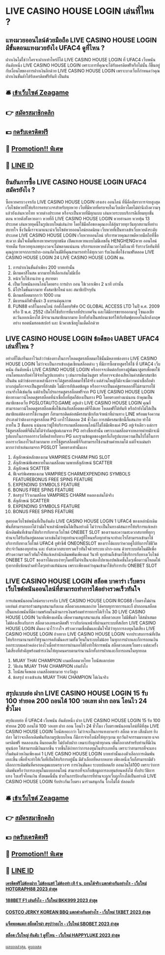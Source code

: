 # LIVE CASINO HOUSE LOGIN เล่นที่ไหน ?
## แทงมวยออนไลน์ด้วยมือถือ LIVE CASINO HOUSE LOGIN มีขั้นตอนแทงมวยยังไง UFAC4 ดูที่ไหน ?
ฝากเงินไม่ใช่ว่าใครจะฝากเท่าไหร่ก็ได้ LIVE CASINO HOUSE LOGIN ที่ UFAC4 เว็บพนัน อันดับหนึ่ง LIVE CASINO HOUSE LOGIN เพราะการที่คุณจะได้รับเครดิตฟรีหรือไม่นั้น ก็ขึ้นอยู่กับเงื่อนไขของการฝากเงินอีกด้วย LIVE CASINO HOUSE LOGIN เพราะบางเว็บก็กำหนดว่าคุณฝากเงินขั้นต่ำได้รับเครดิตฟรีทันที เป็นต้น

## 🛎 [เข้าเว็บไซต์ Zeagame](https://bit.ly/3SdLNi2)
## 👉 [สมัครสมาชิกคลิก](https://bit.ly/3SdLNi2)
## 💵 [กดรับเครดิตฟรี](https://bit.ly/3dyRKHj)
## 👑 [Promotion!! พิเศษ](https://bit.ly/3dyRKHj)
## 📱 [LINE ID](https://bit.ly/3dyRKHj)

## ยืนยันการซื้อ LIVE CASINO HOUSE LOGIN UFAC4 สมัครยังไง ?
ซื้อหวยครบวงจรกับ LIVE CASINO HOUSE LOGIN เฮงเฮง ออนไลน์ ที่นี่คืออัตราการจ่ายสูงสุด เว็บไซต์หวยที่ให้บริการครบวงจรสำหรับทุกหวย เว็บที่มีหวยที่ครบจบในเว็บเดียวโดยไม่คำนึงถึงความจุ แล้วยังเล่นหวยไทย หวยต่างประเทศ หรือจะเป็นหวยที่มีทุกแบบ เล่นหวยระบบบริการดีเยี่ยมทุกขั้นตอน หวยดังทั้งหวยลาว หวยยี่กี LIVE CASINO HOUSE LOGIN หวยฮานอย หวยหุ้น 13 ประเทศ เล่นหวยยุคนี้ในรูปแบบใหม่เล่นง่าย โดยใช้มือถือของคุณเองได้ลุ้นรวยทุกวันทุกสถานที่อย่างสบายใจ ซึ่งวันนี้เราจะมาแนะนำเว็บไซต์หวยออนไลน์ยอดนิยม เว็บหวยที่เป็นทางเข้าเว็บหวยดังระดับประเทศ LIVE CASINO HOUSE LOGIN เว็บหวยออนไลน์ บริการหวยคุณภาพดีหวยมือถือที่ซื้อสะดวก มั่นใจเต็มที่แทงหวยครบทุกชนิด เปิดแทงหวยแบบไม่มีเลขอั้น HENGHENGหวย ออนไลน์จ่ายเต็ม รับหวยทุกเลขทุกงวดจะไม่พลาดแน่นอน บริการแทงหวยดังในเวลาไม่ถึงนาที รับรางวัลทันทีที่คุณถูกหวยจากการฝาก-ถอนอัตโนมัติที่คุณสามารถทำได้ทุกเวลา รับเงินเพื่อใช้งานฟรีตลอด LIVE CASINO HOUSE LOGIN 24 LIVE CASINO HOUSE LOGIN ชม.
1. การฝากเงินขั้นต่ำเพียง 200 บาทเท่านั้น
2. มีเกมคาสิโนสด มากมายให้เลือกเล่นไม่มีเบื่อ
3. หน้าเว็บใช้งานง่าย ดู สบายตา
4. เป็นเว็บพนันออนไลน์โดยตรง การฝาก ถอน ใช้เวลาเพียง 2 นาที เท่านั้น
5. มีโปรโมชั่นมากมาย ทั้งสมาชิกใหม่ และ สมาชิกปัจจุบัน
6. มีเกมสล็อตมากกว่า 1000 เกม
7. มีแบรนด์กีฬาชั้นนำ 3 แบรนด์คุณภาพ
8. FUN88 คาสิโนออนไลน์ ก่อตั้งโดยบริษัท OC GLOBAL ACCESS LTD ในปี ค.ศ. 2009 หรือ ปี พ.ศ. 2552 เปิดให้ใช้บริการที่แรกที่ประเทศจีน และได้มีการขยายออกมาสู่ โซนเอเชียตะวันออกเฉียงใต้ มีจำนวนสมาชิกมากมาย อีกทั้งยังเป็นสปอนเซอร์ให้กับทีมฟุตบอลในลีกอังกฤษ อย่าง ทอตนัมฮอตสเปอร์ และ นิวคาสเซิลยูไนเต็ดอีกด้วย

## LIVE CASINO HOUSE LOGIN ข้อดีของ UABET UFAC4 เล่นที่ไหน ?
อย่างที่ได้เกริ่นเอาไว้แล้วว่าช่องทางในการโหลดสูตรสล็อตมาใช้นั้นมีหลายช่องทาง LIVE CASINO HOUSE LOGIN ไม่ว่าจะเป็นการเข้ากลุ่มเซียนสล็อตต่าง ๆ ที่มีการซื้อขายสูตรให้ใช้ ที่ UFAC4 เว็บพนัน อันดับหนึ่ง LIVE CASINO HOUSE LOGIN หรืออาจจะติดต่อกับทางผู้พัฒนาสูตรเพื่อขอใช้งานโดยแลกกับค่าใช้จ่ายในรูปแบบต่าง ๆ เช่นการเติมเงินสูตร หรืออาจจะต้องเสียเงินค่าสมัครสมาชิก เป็นต้น แม้ว่าช่องทางเหล่านี้อาจจะได้สูตรสล็อตมาใช้ได้จริง แต่ส่วนใหญ่ก็มักจะมีความน่าเชื่อถือต่ำ บางกลุ่มก็อาจจะเป็นสูตรที่ล้าสมัย ไม่มีการอัปเดตข้อมูล หรืออาจจะเป็นแค่สูตรหลอกที่ไม่สามารถใช้งานจริงได้เช่นกัน
แต่ถ้าเป็นโปรแกรมสูตรสล็อตฟรีจาก PG LIVE CASINO HOUSE LOGIN ช่องทางดาวน์โหลดสูตรสล็อตที่น่าเชื่อถือที่สุดก็ต้องเป็นทาง PG โดยตรงอย่างแน่นอน ถ้าคุณเป็นสมาชิกของเว็บ PGSLOTAUTO.GAME อยู่แล้ว LIVE CASINO HOUSE LOGIN คุณก็สามารถดาวน์โหลดสูตรสล็อตเพื่อใช้เล่นกับสล็อตของพีจีได้เลย โหลดฟรีได้ทันที หรือถ้ายังไม่ได้เป็นสมาชิกแต่ต้องการใช้งานสูตร ก็สามารถติดต่อสมัครสมาชิกกับเจ้าหน้าที่ผ่านทาง LINE พร้อมแจ้งความประสงค์ว่าต้องการสูตรสล็อต PG เอาไว้ได้ตลอด 24 ชั่วโมง การสมัครสมาชิกนี้ก็แสนง่าย ทำได้ภายใน 3 ขั้นตอน
แน่นอนว่าผู้ให้บริการเกมสล็อตออนไลน์ก็ไม่ได้มีเพียงแค่ PG อยู่เจ้าเดียว แต่การใช้สูตรสล็อตพีจีนั้นไม่ได้จำกัดอยู่แค่เกมจาก PG อย่างชื่อเท่านั้น เพราะเกมสล็อตจากหลายค่ายมักจะมีรูปแบบในการออกรางวัลที่คล้ายกับทาง PG และฐานข้อมูลของสูตรก็เก็บรูปแบบความเป็นไปได้ในการออกรางวัลเอาไว้แล้วมากมาย การใช้สูตรสล็อตพีจีจึงสามารถใช้งานข้ามค่ายเกมได้ แต่ก็จะแม่นยำมากกว่าถ้าเล่นเกมจาก PGSLOT โดยตรงเท่านั้นเอง
1. สัญลักษณ์หลักของเกม VAMPIRES CHARM PNG SLOT
2. สัญลักษณ์พิเศษภายในเกมสล็อตแวมพายสัญลักษณ์ SCATTER
3. สัญลักษณ์ SCATTER
4. ฟีเจอร์พิเศษของเกม VAMPIRES CHARMEXPENDING SYMBOLS FEATUREBONUS FREE SPINS FEATURE
5. EXPENDING SYMBOLS FEATURE
6. BONUS FREE SPINS FEATURE
7. ข้อสรุป รีวิวเกมสล็อต VAMPIRES CHARM ทดลองเล่นได้จริง
8. สัญลักษณ์ SCATTER
9. EXPENDING SYMBOLS FEATURE
10. BONUS FREE SPINS FEATURE

สุดยอดเว็บไซต์พนันที่เป็นอันดับ LIVE CASINO HOUSE LOGIN 1 UFAC4 ของเหล่านักเดิมพันที่สามารถบอกได้ว่ามัดใจเหล่านักพนันได้เป็นอย่างดี ไม่ว่าจะเป็นในทางด้สนการให้บริการแก่เหล่านักเดิมพันที่เข้ามาใช้บริการกับทางเว็บไซต์ ONEBET SLOT ของเราและความสะดวกสบายที่ทุกๆท่านจะได้รับกันอยู่ตลอดเวลาเช่นไม่ว่าทุกท่านจะอยู่ที่ไหนหรือทุกท่านจะทำอะไรก็สามารถเข้ามาใช้บริการกับทางเว็บไซต์ UFAC4 ยูฟ่าซี4 ONEONESLOT ของเราได้แบบว่าควบคู่ไปกับการใช้ชีวิตประจำวันของทุกท่าน และ ยังสะดวกสบายรวดเร็วทันใจด้วยระบบ ฝาก-ถอน ด้วยระบบอัตโนมัติเพื่อสร้างความรวดเร็วทันใจให้แก่เหล่านักเดิมพพันเพียงแค่ 1นาที ทุกท่านก็เข้ามาใช้บริการกับทางเว็บไซต์ ONEBET SLOT ของเราได้แบบง่ายๆโดยที่ไม่จำเป็นจะต้องไปหาแอปพลิเคชั้นใดๆเพื่อดาวน์โหลดให้ยุ่งยากซับซ้อนปวดหัวใดๆอย่างแท้น่นอน เพราะเพียงแค่ว่าคุณเข้ามาใช้บริการกับ ONEBET SLOT

## LIVE CASINO HOUSE LOGIN สล็อต บาคาร่า เว็บตรง เว็บไซต์พนันออนไลน์ที่สามารถทำการได้อย่างรวดเร็วทันใจ
การเล่นพนันออนไลน์ครบวงจรกับ LIVE CASINO HOUSE LOGIN RCG68 เว็บตรงไม่ผ่านเอเย่นต์ สามารถร่วมสนุกสนานกับเกม สล็อตวอเลทแตกง่าย ได้ครบทุกรายการและก็ ฝากถอนสล็อต เป็นแหล่งพนันที่มีความพร้อมในด้านการเงินพร้อมทำรายการได้เร็วใน 30 LIVE CASINO HOUSE LOGIN วินาทีเพียงแค่นั้น เพื่อความสนุกสนานเล่น สล็อตวอเลท ไม่มีขั้นต่ำ ได้สม่ำเสมอ ไม่ต้องเสี่ยงกับการ สล็อตวอเลทเครดิตฟรี ราวกับก่อนหน้าที่ผ่านมาระบบที่สเถียร LIVE CASINO HOUSE LOGIN มั่นคง น่าไว้วางใจ สร้างความเชื่อมั่นและมั่นใจได้ว่าทุกการลงทุนไม่เสี่ยง LIVE CASINO HOUSE LOGIN ถ้าอยาก LIVE CASINO HOUSE LOGIN จากประสบการณ์ที่เปิดให้บริการมานานทำให้ฐานการคลังมั่นคงรวมทั้งเวียนในระบบไม่น้อย ในทุกการฝากและก็การถอนเงินออกระบบแคล่วคล่องว่องไวเมื่อทำรายการผ่านออโต้ยิ่งทำให้การพนัน สล็อตวอเลทเว็บตรง แต่ละครั้งไม่เสี่ยงที่สำคัญพร้อมชำระเงินให้ทุกคนครบตามจำนวนอีกทั้งการฝากและก็การถอนในทุกยอด
1. MUAY THAI CHAMPION เกมสล็อตมวยไทย โบนัสแตกบ่อย
2. วิธีเล่น MUAY THAI CHAMPION เล่นยังไง
3. โบนัสแจ็คพอต เกมสล็อตชกมวย รางวัลสูง
4. ข้อสรุป ทางเข้าเล่น MUAY THAI CHAMPION ได้เงินจริง

## สรุปแบบย่อ ฝาก LIVE CASINO HOUSE LOGIN 15 รับ 100 ทํายอด 200 ถอนได้ 100 วอเลท ฝาก ถอน โอนไว 24 ชั่วโมง
สรุปแบบย่อ ที่ UFAC4 เว็บพนัน อันดับหนึ่ง ฝาก LIVE CASINO HOUSE LOGIN 15 รับ 100 ทํายอด 200 ถอนได้ 100 วอเลท ฝาก ถอน โอนไว 24 ชั่วโมง เว็บตรงพนันออนไลน์ที่ดีที่สุด LIVE CASINO HOUSE LOGIN โบนัสเยอะกว่า ไม่ว่าจะเป็นการแทงบาคาร่า สล็อต หวย เสือมังกร ยิงปลา ไม่ว่าจะเลือกเดิมพันกับเกมรูปแบบไหน ก็มีการจ่ายโบนัสให้ทุกๆเกม ทุกวันกิจกรรมมากมาย แจกเครดิตฟรี ทดลองเล่น คืนยอดเสีย ไม่บังคับฝาก เหมาะกับลูกค้าทุกคน
เพิ่มโอกาสสำหรับท่านที่มีเงินทุนน้อย ให้สามารถมีเงินมากขึ้น รวยขึ้นได้ง่ายกว่าการลงทุนในประเภทอื่น เพราะว่าสามารถที่จะแทงเริ่มต้นด้วยเงินเพียงแค่ 1 LIVE CASINO HOUSE LOGIN บาทเท่านั้นเองตัวเลือกการเดิมพันเยอะขึ้น เพื่อที่จะทำให้เว็บที่เปิดให้บริการอยู่นั้น มีตัวเลือกที่หลากหลาย เพียงหนึ่งเว็บก็สามารถมีตัวเลือกการเดิมพันที่ครอบคลุมแบบครบวงจร การเงินมั่นคง ระบบปลอดภัย ถอนเงินได้100 เพราะว่าการเดิมพันหรือว่าการลงทุนในแบบออนไลน์ สามารถที่จะเก็บข้อมูลการลงทุนย้อนหลังได้ ทั้งประวัติการแทง ใบเสร็จโอนเงิน ทั้งหมดนี้นั้น ช่วยในการป้องกันการที่ท่านจะถูกเว็บถูกโกงได้เป็นอย่างดี LIVE CASINO HOUSE LOGIN รับประกันเว็บตรง มาร่วมสนุกกัน โกงไม่ได้ ปลอดภัย

## 🛎 [เข้าเว็บไซต์ Zeagame](https://bit.ly/3SdLNi2)
## 👉 [สมัครสมาชิกคลิก](https://bit.ly/3SdLNi2)
## 💵 [กดรับเครดิตฟรี](https://bit.ly/3dyRKHj)
## 👑 [Promotion!! พิเศษ](https://bit.ly/3dyRKHj)
## 📱 [LINE ID](https://bit.ly/3dyRKHj)

#### [เครดิตฟรีไม่ต้องฝาก ไม่ต้องแชร์ ไม่ต้องทำ เทิ ร์ น. ถอนได้จริง แตกต่างกันอย่างไร - เว็บใหม่ HOTGRAPH88 2023 ล่าสุด](https://atom.io/themes/เครดิตฟรีไม่ต้องฝาก%20ไม่ต้องแชร์%20ไม่ต้องทำ%20เทิ%20ร์%20น.%20ถอนได้จริง%20แตกต่างกันอย่างไร%20-%20เว็บใหม่%20hotgraph88%202023%20ล่าสุด)
#### [188BET F1 เล่นยังไง - เว็บใหม่ BKK999 2023 ล่าสุด](https://atom.io/themes/188bet%20f1%20เล่นยังไง%20-%20เว็บใหม่%20bkk999%202023%20ล่าสุด)
#### [COSTCO JERKY KOREAN BBQ แตกต่างกันอย่างไร - เว็บใหม่ 1XBET 2023 ล่าสุด](https://atom.io/themes/costco%20jerky%20korean%20bbq%20แตกต่างกันอย่างไร%20-%20เว็บใหม่%201xbet%202023%20ล่าสุด)
#### [แจ็คพอตแตก สล็อตโรม่า สรุปว่าอะไร - เว็บใหม่ SBOBET 2023 ล่าสุด](https://atom.io/themes/แจ็คพอตแตก%20สล็อตโรม่า%20สรุปว่าอะไร%20-%20เว็บใหม่%20sbobet%202023%20ล่าสุด)
#### [สล็อต เว็บใหญ่ อันดับ 1 ดูที่ไหน - เว็บใหม่ HAPPYLUKE 2023 ล่าสุด](https://atom.io/themes/สล็อต%20เว็บใหญ่%20อันดับ%201%20ดูที่ไหน%20-%20เว็บใหม่%20happyluke%202023%20ล่าสุด)

[ผลบอลล่าสุด](https://siamsport.tv "ผลบอลล่าสุด"), [ดูบอลสด](https://siamsport.tv/ดูบอลสด "ดูบอลสด")